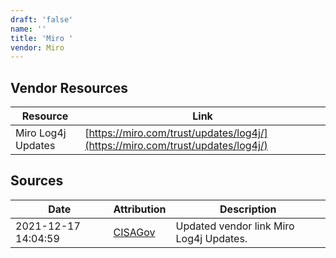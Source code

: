 ```yaml
---
draft: 'false'
name: ''
title: 'Miro '
vendor: Miro
---
```


## Vendor Resources
| Resource | Link |
| --- | --- |
| Miro Log4j Updates | [https://miro.com/trust/updates/log4j/](https://miro.com/trust/updates/log4j/) |



## Sources
| Date | Attribution | Description |
| --- | --- | --- |
| 2021-12-17 14:04:59 | [CISAGov](https://raw.githubusercontent.com/cisagov/log4j-affected-db/develop/README.md) | Updated vendor link Miro Log4j Updates.  |
